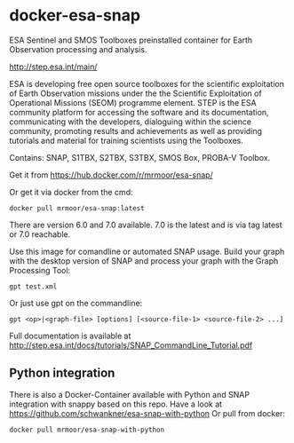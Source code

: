 # docker-esa-snap

ESA Sentinel and SMOS Toolboxes preinstalled container for Earth Observation processing and analysis.

http://step.esa.int/main/

ESA is developing free open source toolboxes for the scientific exploitation of Earth Observation missions under the the Scientific Exploitation of Operational Missions (SEOM) programme element. STEP is the ESA community platform for accessing the software and its documentation, communicating with the developers, dialoguing within the science community, promoting results and achievements as well as providing tutorials and material for training scientists using the Toolboxes.

Contains: SNAP, S1TBX, S2TBX, S3TBX, SMOS Box, PROBA-V Toolbox.

Get it from https://hub.docker.com/r/mrmoor/esa-snap/


Or get it via docker from the cmd:

    docker pull mrmoor/esa-snap:latest

There are version 6.0 and 7.0 available. 7.0 is the latest and is via tag latest or 7.0 reachable.
  
Use this image for comandline or automated SNAP usage.
Build your graph with the desktop version of SNAP and process your graph with the Graph Processing Tool:

    gpt test.xml

Or just use gpt on the commandline:

    gpt <op>|<graph-file> [options] [<source-file-1> <source-file-2> ...]

Full documentation is available at http://step.esa.int/docs/tutorials/SNAP_CommandLine_Tutorial.pdf


## Python integration

There is also a Docker-Container available with Python and SNAP integration with snappy based on this repo.
Have a look at https://github.com/schwankner/esa-snap-with-python
Or pull from docker:
    
    docker pull mrmoor/esa-snap-with-python
